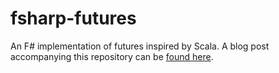 # fsharp-futures
An F# implementation of futures inspired by Scala. A blog post accompanying this repository can be [found here](http://blog.usermaatre.co.uk/programming/2015/01/19/futures-in-fsharp/).
